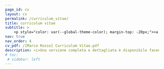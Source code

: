 ```yaml
---
page_id: cv
layout: cv
permalink: /curriculum_vitae/
title: curriculum vitae
subtitle: >
    <p style="color: var(--global-theme-color); margin-top: -20px;"><a href="#" onclick="window.location.href='https://marcorosso.com/curriculum_vitae/'; return false;">English</a>&nbsp;|&nbsp;<a href='https://marcorosso.com/es/curriculum_vitae/'>español</a></p>
nav: true
nav_order: 4
cv_pdf: /[Marco Rosso] Curriculum Vitae.pdf
description: <i>Una versione completa e dettagliata è disponibile facendo clic sull'icona PDF (solo in inglese).</i>
# toc:
 # sidebar: left
---
```


